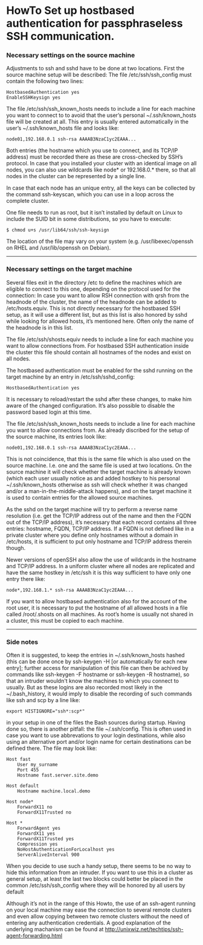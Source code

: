 # HowTo Set up hostbased authentication for passphraseless SSH communication.

### Necessary settings on the source machine
Adjustments to ssh and sshd have to be done at two locations. First the source machine setup will be described:
The file /etc/ssh/ssh_config must contain the following two lines:
```
HostbasedAuthentication yes
EnableSSHKeysign yes
```
The file /etc/ssh/ssh_known_hosts needs to include a line for each machine you want to connect to to avoid that the user’s personal ~/.ssh/known_hosts file will be created at all. This entry is usually entered automatically in the user’s ~/.ssh/known_hosts file and looks like:
```
node01,192.168.0.1 ssh-rsa AAAAB3NzaC1yc2EAAA...
```
Both entries (the hostname which you use to connect, and its TCP/IP address) must be recorded there as these are cross-checked by SSH’s protocol. In case that you installed your cluster with an identical image on all nodes, you can also use wildcards like node* or 192.168.0.* there, so that all nodes in the cluster can be represented by a single line.

In case that each node has an unique entry, all the keys can be collected by the command ssh-keyscan, which you can use in a loop across the complete cluster.

One file needs to run as root, but it isn’t installed by default on Linux to include the SUID bit in some distributions, so you have to execute:
```
$ chmod u+s /usr/lib64/ssh/ssh-keysign
```
The location of the file may vary on your system (e.g. /usr/libexec/openssh on RHEL and /usr/lib/openssh on Debian).



---


### Necessary settings on the target machine
Several files exit in the directory /etc to define the machines which are eligible to connect to this one, depending on the protocol used for the connection:
In case you want to allow RSH connection with qrsh from the headnode of the cluster, the name of the headnode can be added to /etc/hosts.equiv. This is not directly necessary for the hostbased SSH setup, as it will use a different list, but as this list is also honored by sshd while looking for allowed hosts, it’s mentioned here. Often only the name of the headnode is in this list.

The file /etc/ssh/shosts.equiv needs to include a line for each machine you want to allow connections from. For hostbased SSH authentication inside the cluster this file should contain all hostnames of the nodes and exist on all nodes.

The hostbased authentication must be enabled for the sshd running on the target machine by an entry in /etc/ssh/sshd_config:
```
HostbasedAuthentication yes
```
It is necessary to reload/restart the sshd after these changes, to make him aware of the changed configuration. It’s also possible to disable the password based login at this time.

The file /etc/ssh/ssh_known_hosts needs to include a line for each machine you want to allow connections from. As already discribed for the setup of the source machine, its entries look like:
```
node01,192.168.0.1 ssh-rsa AAAAB3NzaC1yc2EAAA...
```
This is not coincidence, that this is the same file which is also used on the source machine. I.e. one and the same file is used at two locations. On the source machine it will check whether the target machine is already known (which each user usually notice as and added hostkey to his personal ~/.ssh/known_hosts otherwise as ssh will check whether it was changed and/or a man-in-the-middle-attack happens), and on the target machine it is used to contain entries for the allowed source machines.

As the sshd on the target machine will try to perform a reverse name resolution (i.e. get the TCP/IP address out of the name and then the FQDN out of the TCP/IP address), it’s necessary that each record contains all three entries: hostname, FQDN, TCP/IP address. If a FQDN is not defined like in a private cluster where you define only hostnames without a domain in /etc/hosts, it is sufficient to put only hostname and TCP/IP address therein though.

Newer versions of openSSH also allow the use of wildcards in the hostname and TCP/IP address. In a uniform cluster where all nodes are replicated and have the same hostkey in /etc/ssh it is this way sufficient to have only one entry there like:
```
node*,192.168.1.* ssh-rsa AAAAB3NzaC1yc2EAAA...
```
If you want to allow hostbased authentication also for the account of the root user, it is necessary to put the hostname of  all allowed hosts in a file called /root/.shosts on all machines. As root’s home is usually not shared in a cluster, this must be copied to each machine.


---


### Side notes
Often it is suggested, to keep the entries in ~/.ssh/known_hosts hashed (this can be done once by ssh-keygen -H [or automatically for each new entry]; further access for manipulation of this file can then be achived by commands like ssh-keygen -F hostname or ssh-keygen -R hostname), so that an intruder wouldn't know the machines to which you connect to usually. But as these logins are also recorded most likely in the ~/.bash_history, it would imply to disable the recording of such commands like ssh and scp by a line like:
```
export HISTIGNORE="ssh*:scp*"
```
in your setup in one of the files the Bash sources during startup. Having done so, there is another pitfall: the file ~/.ssh/config. This is often used in case you want to use abbrevations to your login destinations, while also using an alternative port and/or login name for certain destinations can be defined there. The file may look like:
```
Host fast
    User my_surname
    Port 455
    Hostname fast.server.site.demo

Host default
    Hostname machine.local.demo

Host node*
    ForwardX11 no
    ForwardX11Trusted no

Host *
    ForwardAgent yes
    ForwardX11 yes
    ForwardX11Trusted yes
    Compression yes
    NoHostAuthenticationForLocalhost yes
    ServerAliveInterval 900 
```
When you decide to use such a handy setup, there seems to be no way to hide this information from an intruder. If you want to use this in a cluster as general setup, at least the last two blocks could better be placed in the common /etc/ssh/ssh_config where they will be honored by all users by default

Although it’s not in the range of this Howto, the use of an ssh-agent running on your local machine may ease the connection to several remote clusters and even allow copying between two remote clusters without the need of entering any authentication credentials. A  good explanation of the underlying machanism can be found at http://unixwiz.net/techtips/ssh-agent-forwarding.html